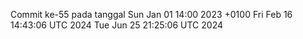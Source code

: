 Commit ke-55 pada tanggal Sun Jan 01 14:00 2023 +0100
Fri Feb 16 14:43:06 UTC 2024
Tue Jun 25 21:25:06 UTC 2024
